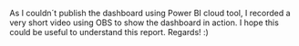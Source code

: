 As I couldn´t publish the dashboard using Power BI cloud tool, I recorded a very short video using OBS to show the dashboard in action. I hope this could be useful to understand this report. Regards! :)
